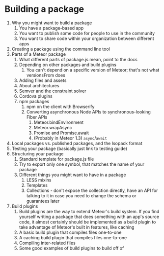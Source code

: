 # Building a package

1. Why you might want to build a package
    1. You have a package-based app
    2. You want to publish some code for people to use in the community
    3. You want to share code within your organization between different apps
2. Creating a package using the command line tool
3. Parts of a Meteor package
    1. What different parts of package.js mean, point to the docs
    2. Depending on other packages and build plugins
         1. You can't depend on a specific version of Meteor; that's not what versionsFrom does
    3. Adding files and assets
    4. About architectures
    5. Semver and the constraint solver
    6. Cordova plugins
    7. npm packages
        1. npm on the client with Browserify
        2. Converting asynchronous Node APIs to synchronous-looking Fiber APIs
            1. Meteor.bindEnvironment
            1. Meteor.wrapAsync
            2. Promise and Promise.await
            3. (Probably in Meteor 1.3) `async`/`await`
8. Local packages vs. published packages, and the Isopack format
9. Testing your package (basically just link to testing guide)
9. Structuring your package
    1. Standard template for package.js file
    1. Try to export only one symbol, that matches the name of your package
    2. Different things you might want to have in a package
        1. LESS mixins
        2. Templates
        3. Collections - don't expose the collection directly, have an API for talking to it in case you need to change the schema or guarantees later
10. Build plugins
    1. Build plugins are the way to extend Meteor's build system. If you find yourself writing a package that does something with an app's source code, it almost certainly should be implemented as a build plugin to take advantage of Meteor's built in features, like caching
    2. A basic build plugin that compiles files one-to-one
    3. A caching build plugin that compiles files one-to-one
    4. Compiling inter-related files
    5. Some good examples of build plugins to build off of

